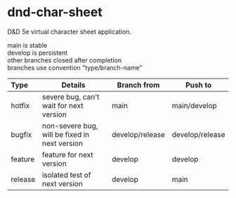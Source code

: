 # dnd-char-sheet

D&D 5e virtual character sheet application.

main is stable\
develop is persistent\
other branches closed after completion\
branches use convention "type/branch-name"

| Type    | Details                                       | Branch from     | Push to         |
| :------ | --------------------------------------------- | --------------- | --------------- |
| hotfix  | severe bug, can't wait for next version       | main            | main/develop    |
| bugfix  | non-severe bug, will be fixed in next version | develop/release | develop/release |
| feature | feature for next version                      | develop         | develop         |
| release | isolated test of next version                 | develop         | main            |
